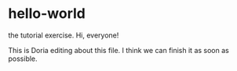 # hello-world
the tutorial exercise.
Hi, everyone!

This is Doria editing about this file. 
I think we can finish it as soon as possible.

